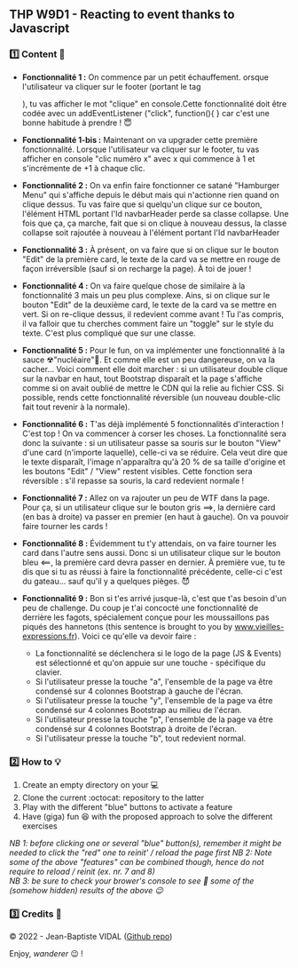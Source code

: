 ## THP W9D1 - Reacting to event thanks to Javascript

### :one: Content :scroll:
  
- **Fonctionnalité 1 :** On commence par un petit échauffement. orsque l'utilisateur va cliquer sur le footer (portant le tag <footer>), tu vas afficher le mot "clique" en console.Cette fonctionnalité doit être codée avec un addEventListener ("click", function(){ } car c'est une bonne habitude à prendre ! 😇

- **Fonctionnalité 1-bis :** Maintenant on va upgrader cette première fonctionnalité. Lorsque l'utilisateur va cliquer sur le footer, tu vas afficher en console "clic numéro x" avec x qui commence à 1 et s'incrémente de +1 à chaque clic.

- **Fonctionnalité 2 :** On va enfin faire fonctionner ce satané "Hamburger Menu" qui s'affiche depuis le début mais qui n'actionne rien quand on clique dessus. Tu vas faire que si quelqu'un clique sur ce bouton, l'élément HTML portant l'Id navbarHeader perde sa classe collapse. Une fois que ça, ça marche, fait que si on clique à nouveau dessus, la classe collapse soit rajoutée à nouveau à l'élément portant l'Id navbarHeader

- **Fonctionnalité 3 :** À présent, on va faire que si on clique sur le bouton "Edit" de la première card, le texte de la card va se mettre en rouge de façon irréversible (sauf si on recharge la page). À toi de jouer !

- **Fonctionnalité 4 :** On va faire quelque chose de similaire à la fonctionnalité 3 mais un peu plus complexe. Ains, si on clique sur le bouton "Edit" de la deuxième card, le texte de la card va se mettre en vert. Si on re-clique dessus, il redevient comme avant ! Tu l'as compris, il va falloir que tu cherches comment faire un "toggle" sur le style du texte. C'est plus compliqué que sur une classe.

- **Fonctionnalité 5 :** Pour le fun, on va implémenter une fonctionnalité à la sauce ☢"nucléaire"🤯. Et comme elle est un peu dangereuse, on va la cacher… Voici comment elle doit marcher : si un utilisateur double clique sur la navbar en haut, tout Bootstrap disparaît et la page s'affiche comme si on avait oublié de mettre le CDN qui la relie au fichier CSS. Si possible, rends cette fonctionnalité réversible (un nouveau double-clic fait tout revenir à la normale).

- **Fonctionnalité 6 :** T'as déjà implémenté 5 fonctionnalités d'interaction ! C'est top ! On va commencer à corser les choses. La fonctionnalité sera donc la suivante : si un utilisateur passe sa souris sur le bouton "View" d'une card (n'importe laquelle), celle-ci va se réduire. Cela veut dire que le texte disparaît, l'image n'apparaîtra qu'à 20 % de sa taille d'origine et les boutons "Edit" / "View" restent visibles. Cette fonction sera réversible : s'il repasse sa souris, la card redevient normale !

- **Fonctionnalité 7 :** Allez on va rajouter un peu de WTF dans la page. Pour ça, si un utilisateur clique sur le bouton gris ==>, la dernière card (en bas à droite) va passer en premier (en haut à gauche). On va pouvoir faire tourner les cards !

- **Fonctionnalité 8 :** Évidemment tu t'y attendais, on va faire tourner les card dans l'autre sens aussi. Donc si un utilisateur clique sur le bouton bleu <==, la première card devra passer en dernier. À première vue, tu te dis que si tu as réussi à faire la fonctionnalité précédente, celle-ci c'est du gateau... sauf qu'il y a quelques pièges. 😈

- **Fonctionnalité 9 :** Bon si t'es arrivé jusque-là, c'est que t'as besoin d'un peu de challenge. Du coup je t'ai concocté une fonctionnalité de derrière les fagots, spécialement conçue pour les moussaillons pas piqués des hannetons (this sentence is brought to you by www.vieilles-expressions.fr). Voici ce qu'elle va devoir faire :

  - La fonctionnalité se déclenchera si le logo de la page (JS & Events) est sélectionné et qu'on appuie sur une touche   - spécifique du clavier.
  - Si l'utilisateur presse la touche "a", l'ensemble de la page va être condensé sur 4 colonnes Bootstrap à gauche de l'écran.
  - Si l'utilisateur presse la touche "y", l'ensemble de la page va être condensé sur 4 colonnes Bootstrap au milieu de l'écran.
  - Si l'utilisateur presse la touche "p", l'ensemble de la page va être condensé sur 4 colonnes Bootstrap à droite de l'écran.
  - Si l'utilisateur presse la touche "b", tout redevient normal.
  
### :two: How to :bulb:
  
1. Create an empty directory on your :computer:
2. Clone the current :octocat: repository to the latter
3. Play with the different "blue" buttons to activate a feature
4. Have (giga) fun :satisfied: with the proposed approach to solve the different exercises  
  
_NB 1: before clicking one or several "blue" button(s), remember it might be needed to click the "red" one to reinit' / reload the page first_
_NB 2: Note some of the above "features" can be combined though, hence do not require to reload / reinit (ex. nr. 7 and 8)_  
_NB 3: be sure to check your brower's console to see :eyes: some of the (somehow hidden) results of the above :wink:_
  
### :three: Credits :closed_lock_with_key:
&copy; 2022 - Jean-Baptiste VIDAL ([Github repo](https://github.com/GibbZ-78))
  
Enjoy, _wanderer_ :wink: !  
  